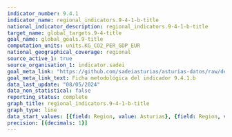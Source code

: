 ```yaml
---
indicator_number: 9.4.1
indicator_name: regional_indicators.9-4-1-b-title
national_indicator_description: regional_indicators.9-4-1-b-title
target_name: global_targets.9-4-title
goal_name: global_goals.9-title
computation_units: units.KG_CO2_PER_GDP_EUR
national_geographical_coverage: regional
source_active_1: true
source_organisation_1: indicator.sadei
goal_meta_link: "https://github.com/sadeiasturias/asturias-datos/raw/develop/descargas/metodologia/9.4.1.b.pdf"
goal_meta_link_text: Ficha metodológica del indicador 9.4.1.b
data_last_update: "08/05/2024"
data_non_statistical: false
reporting_status: complete
graph_title: regional_indicators.9-4-1-b-title
graph_type: line
data_start_values: [{field: Region, value: Asturias}, {field: Region, value: España}]
precision: [{decimals: 1}]
---
```

